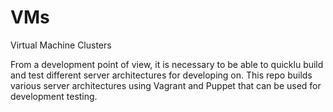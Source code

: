 VMs
===

Virtual Machine Clusters

From a development point of view, it is necessary to be able to quicklu build and test different server architectures for developing on.  This repo builds various server architectures using Vagrant and Puppet that can be used for development testing.
